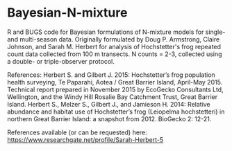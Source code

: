 # Bayesian-N-mixture
R and BUGS code for Bayesian formulations of N-mixture models for single- and multi-season data.
Originally formulated by Doug P. Armstrong, Claire Johnson, and Sarah M. Herbert for analysis of Hochstetter's frog repeated count data collected from 100 m transects. N counts = 2-3, collected using a double- or triple-observer protocol. 

References: 
Herbert S. and Gilbert J. 2015: Hochstetter’s frog population health surveying, Te Paparahi, Aotea / Great Barrier Island, April-May 2015. Technical report prepared in November 2015 by EcoGecko Consultants Ltd, Wellington, and the Windy Hill Rosalie Bay Catchment Trust, Great Barrier Island.
Herbert S., Melzer S., Gilbert J., and Jamieson H. 2014: Relative abundance and habitat use of Hochstetter’s frog (Leiopelma hochstetteri) in northern Great Barrier Island: a snapshot from 2012. BioGecko 2: 12-21.

References available (or can be requested) here: https://www.researchgate.net/profile/Sarah-Herbert-5
